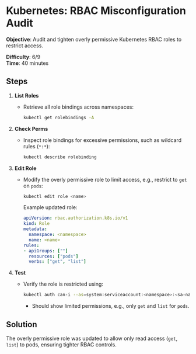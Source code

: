 
# Kubernetes: RBAC Misconfiguration Audit

**Objective**: Audit and tighten overly permissive Kubernetes RBAC roles to restrict access.

**Difficulty**: 6/9  
**Time**: 40 minutes

## Steps

1. **List Roles**  
   - Retrieve all role bindings across namespaces:  
     ```bash
     kubectl get rolebindings -A
     ```

2. **Check Perms**  
   - Inspect role bindings for excessive permissions, such as wildcard rules (`*:*`):  
     ```bash
     kubectl describe rolebinding
     ```

3. **Edit Role**  
   - Modify the overly permissive role to limit access, e.g., restrict to `get` on `pods`:  
     ```bash
     kubectl edit role <name>
     ```
     Example updated role:
     ```yaml
     apiVersion: rbac.authorization.k8s.io/v1
     kind: Role
     metadata:
       namespace: <namespace>
       name: <name>
     rules:
     - apiGroups: [""]
       resources: ["pods"]
       verbs: ["get", "list"]
     ```

4. **Test**  
   - Verify the role is restricted using:  
     ```bash
     kubectl auth can-i --as=system:serviceaccount:<namespace>:<sa-name> '*'
     ```
     - Should show limited permissions, e.g., only `get` and `list` for `pods`.

## Solution

The overly permissive role was updated to allow only read access (`get`, `list`) to pods, ensuring tighter RBAC controls.

